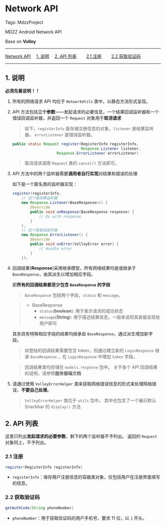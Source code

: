 # Network API

Tags: MdzzProject

MDZZ Android Network API

Base on **Volley**

---

<!-- MDTOC maxdepth:6 firsth1:1 numbering:0 flatten:0 bullets:0 updateOnSave:1 -->

[Network API](#network-api)
&emsp;[1. 说明](#1-说明)
&emsp;[2. API 列表](#2-api-列表)
&emsp;&emsp;[2.1 注册](#21-注册)
&emsp;&emsp;[2.2 获取验证码](#22-获取验证码)

<!-- /MDTOC -->

---

## 1. 说明

**必须先看说明！！**

1. 所有的网络请求 API 均位于 `NetworkUtils` 类中，以静态方法形式呈现。

2. API 方法包括**三个参数**——发起请求的必要信息，一个结果回调监听器和一个错误回调监听器，并返回一个 `Request` 对象用于**取消请求**

    > 如下，`registerInfo` 是存储注册信息的对象，`listener` 是结果监听器， `errorListener` 是错误监听器。

    ```java
    public static Request register(RegisterInfo registerInfo,
                                   Response.Listener listener,
                        Response.ErrorListener errorListener)
    ```

    > 取消请求调用 `Request` 类的 `cancel()` 方法即可。

3. API 方法中的两个监听器需要**调用者自行实现**对结果和错误的处理

    如下是一个匿名类的监听器实现：

    ```java
    register(registerInfo,
        // 这个是结果监听器
        new Response.Listener<BaseResponse>() {
            @Override
            public void onResponse(BaseResponse response) {
                // Do with response
            }
        },
        // 这个是错误监听器
        new Response.ErrorListener() {
            @Override
            public void onError(VolleyError error) {
                // Handle error
            }
        });
    ```

4. 回调结果(**Response**)采用继承模型，所有网络结果均是或继承于`BaseResponse`，由其派生以增加相应字段。

    即**所有的回调结果都至少包含 `BaseResponse` 的字段**

    > `BaseResponse` 包括两个字段，`status` 和 `message`。

    > - BaseResponse
    >    - `status`(**boolean**): 用于表示请求的成功状态
    >   - `message`(**String**): 用于描述结果信息，一般来说将其直接呈现给用户即可

    其余具有特殊相应字段的结果均继承自 `BaseResponse`，通过派生增加新字段。

    > 如登陆的回调结果需要包含 token，则通过建立新的 `LoginResponse` 继承 `BaseResponse` ，在 `LoginResponse` 中增加 `token` 字段。

    > 回调结果类均存储在 `models.response` 包中。
    关于各个 API 回调结果的说明，请参照**服务器端文档**

5. 请通过使用 `VolleyErrorHelper` 类来获取网络错误信息的形式来处理网络错误，**不要自己处理**。

    > `VolleyErrorHelper` 类位于 `utils` 包中。
    其中也包含了一个展示默认 Snackbar 的 `display()` 方法

## 2. API 列表

这里只列出**发起请求的必要参数**，剩下的两个监听器不予列出。
返回的 `Request` 对象同上，不予列出。

### 2.1 注册

```java
register(RegisterInfo registerInfo)
```

- `registerInfo`：保存用户注册信息的容器类对象，仅包括用户在注册界面填写的信息。

### 2.2 获取验证码

```java
getAuthCode(String phoneNumber)
```

- `phoneNumber`：用于获取验证码的用户手机号，要求 11 位，以 `1` 开头。
